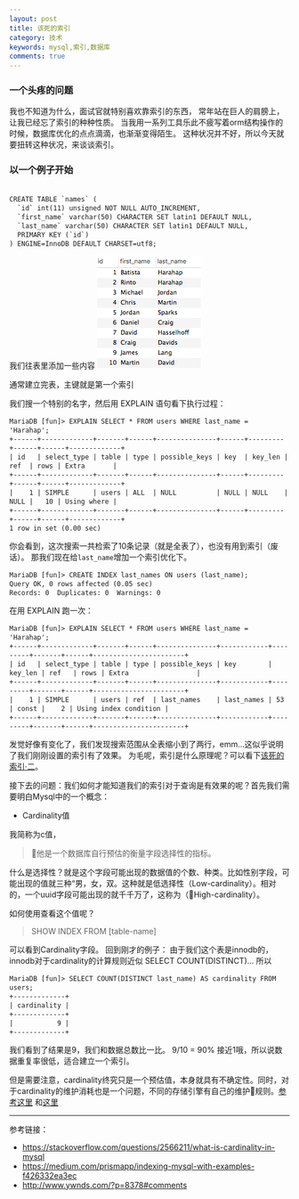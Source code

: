 ```yaml
---
layout: post
title: 该死的索引
category: 技术
keywords: mysql,索引,数据库
comments: true
---
```


### 一个头疼的问题

我也不知道为什么，面试官就特别喜欢靠索引的东西，
常年站在巨人的肩膀上，让我已经忘了索引的种种性质。
当我用一系列工具乐此不疲写着orm结构操作的时候，数据库优化的点点滴滴，也渐渐变得陌生。
这种状况并不好，所以今天就要扭转这种状况，来谈谈索引。

### 以一个例子开始

```

CREATE TABLE `names` (
  `id` int(11) unsigned NOT NULL AUTO_INCREMENT,
  `first_name` varchar(50) CHARACTER SET latin1 DEFAULT NULL,
  `last_name` varchar(50) CHARACTER SET latin1 DEFAULT NULL,
  PRIMARY KEY (`id`)
) ENGINE=InnoDB DEFAULT CHARSET=utf8;

```

我们往表里添加一些内容
![Name Table](/assets/img/table_data.png)

通常建立完表，主键就是第一个索引

我们搜一个特别的名字，然后用 EXPLAIN 语句看下执行过程：

```
MariaDB [fun]> EXPLAIN SELECT * FROM users WHERE last_name = 'Harahap';
+------+-------------+-------+------+---------------+------+---------+------+------+-------------+
| id   | select_type | table | type | possible_keys | key  | key_len | ref  | rows | Extra       |
+------+-------------+-------+------+---------------+------+---------+------+------+-------------+
|    1 | SIMPLE      | users | ALL  | NULL          | NULL | NULL    | NULL |   10 | Using where |
+------+-------------+-------+------+---------------+------+---------+------+------+-------------+
1 row in set (0.00 sec)
```

你会看到，这次搜索一共检索了10条记录（就是全表了），也没有用到索引（废话）。
那我们现在给`last_name`增加一个索引优化下。

```
MariaDB [fun]> CREATE INDEX last_names ON users (last_name);
Query OK, 0 rows affected (0.05 sec)
Records: 0  Duplicates: 0  Warnings: 0
```

在用 EXPLAIN 跑一次：

```
MariaDB [fun]> EXPLAIN SELECT * FROM users WHERE last_name = 'Harahap';
+------+-------------+-------+------+---------------+------------+---------+-------+------+-----------------------+
| id   | select_type | table | type | possible_keys | key        | key_len | ref   | rows | Extra                 |
+------+-------------+-------+------+---------------+------------+---------+-------+------+-----------------------+
|    1 | SIMPLE      | users | ref  | last_names    | last_names | 53      | const |    2 | Using index condition |
+------+-------------+-------+------+---------------+------------+---------+-------+------+-----------------------+
```

发觉好像有变化了，我们发现搜索范围从全表缩小到了两行，emm...这似乎说明了我们刚刚设置的索引有了效果。
为毛呢，索引是什么原理呢？可以看下[该死的索引·二](/)。

接下去的问题：我们如何才能知道我们的索引对于查询是有效果的呢？首先我们需要明白Mysql中的一个概念：

- Cardinality值

我简称为c值，
> 他是一个数据库自行预估的衡量字段选择性的指标。

什么是选择性？就是这个字段可能出现的数据值的个数、种类。比如性别字段，可能出现的值就三种“男，女，双。这种就是低选择性（Low-cardinality）。相对的，一个uuid字段可能出现的就千千万了，这称为（High-cardinality）。

如何使用查看这个值呢？
> SHOW INDEX FROM [table-name]

可以看到Cardinality字段。
回到刚才的例子：
由于我们这个表是innodb的，innodb对于cardinality的计算规则近似 SELECT COUNT(DISTINCT)... 所以
```
MariaDB [fun]> SELECT COUNT(DISTINCT last_name) AS cardinality FROM users;
+-------------+
| cardinality |
+-------------+
|           9 |
+-------------+
```
我们看到了结果是9，我们和数据总数比一比。
9/10 = 90% 接近1哦，所以说数据重复率很低，适合建立一个索引。

但是需要注意，cardinality终究只是一个预估值，本身就具有不确定性。同时，对于cardinality的维护消耗也是一个问题，不同的存储引擎有自己的维护规则。[参考这里](https://www.percona.com/blog/2008/09/03/analyze-myisam-vs-innodb/)
和[这里](http://www.ywnds.com/?p=8378#comments)


-----
参考链接：
- https://stackoverflow.com/questions/2566211/what-is-cardinality-in-mysql
- https://medium.com/prismapp/indexing-mysql-with-examples-f426332ea3ec
- http://www.ywnds.com/?p=8378#comments
